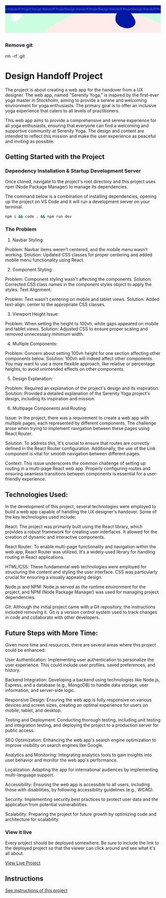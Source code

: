 <h1 align="center">
  <a href="">
    <img src="/src/assets/design-handoff.svg" alt="Project Banner Image">
  </a>
</h1>

### Remove git

rm -rf .git

# Design Handoff Project

The project is about creating a web app for the handover from a UX designer. The web app, named "Serenity Yoga," is inspired by the first-ever yoga master in Stockholm, aiming to provide a serene and welcoming environment for yoga enthusiasts. The primary goal is to offer an inclusive yoga experience that caters to all levels of practitioners.

This web app aims to provide a comprehensive and serene experience for all yoga enthusiasts, ensuring that everyone can find a welcoming and supportive community at Serenity Yoga. The design and content are intended to reflect this mission and make the user experience as peaceful and inviting as possible.

## Getting Started with the Project

### Dependency Installation & Startup Development Server

Once cloned, navigate to the project's root directory and this project uses npm (Node Package Manager) to manage its dependencies.

The command below is a combination of installing dependencies, opening up the project on VS Code and it will run a development server on your terminal.

```bash
npm i && code . && npm run dev
```

### The Problem

1. Navbar Styling:

Problem: Navbar items weren't centered, and the mobile menu wasn't working.
Solution: Updated CSS classes for proper centering and added mobile menu functionality using React.

2. Component Styling:

Problem: Component styling wasn't affecting the components.
Solution: Corrected CSS class names in the component styles object to apply the styles.
Text Alignment:

Problem: Text wasn't centering on mobile and tablet views.
Solution: Added text-align: center to the appropriate CSS classes.

3. Viewport Height Issue:

Problem: When setting the height to 100vh, white gaps appeared on mobile and tablet views.
Solution: Adjusted CSS to ensure proper scaling and removed unnecessary minimum width.

4. Multiple Components:

Problem: Concern about setting 100vh height for one section affecting other components below.
Solution: 100vh will indeed affect other components. You may want to use a more flexible approach, like relative or percentage heights, to avoid unintended effects on other components.

5. Design Explanation:

Problem: Required an explanation of the project's design and its inspiration.
Solution: Provided a detailed explanation of the Serenity Yoga project's design, including its inspiration and mission.

6. Multipage Components and Routing:

Issue: In the project, there was a requirement to create a web app with multiple pages, each represented by different components. The challenge arose when trying to implement navigation between these pages using React Router.

Solution: To address this, it's crucial to ensure that routes are correctly defined in the React Router configuration. Additionally, the use of the Link component is vital for smooth navigation between different pages.

Context: This issue underscores the common challenge of setting up routing in a multi-page React web app. Properly configuring routes and ensuring seamless transitions between components is essential for a user-friendly experience.

## Technologies Used:

In the development of this project, several technologies were employed to build a web app capable of handling the UX designer's handover. Some of the key technologies used include:

React: The project was primarily built using the React library, which provides a robust framework for creating user interfaces. It allowed for the creation of dynamic and interactive components.

React Router: To enable multi-page functionality and navigation within the web app, React Router was utilized. It's a widely-used library for handling routing in React applications.

HTML/CSS: These fundamental web technologies were employed for structuring the content and styling the user interface. CSS was particularly crucial for ensuring a visually appealing design.

Node.js and NPM: Node.js served as the runtime environment for the project, and NPM (Node Package Manager) was used for managing project dependencies.

Git: Although the initial project came with a Git repository, the instructions included removing it. Git is a version control system used to track changes in code and collaborate with other developers.

## Future Steps with More Time:
Given more time and resources, there are several areas where this project could be enhanced:

User Authentication: Implementing user authentication to personalize the user experience. This could include user profiles, saved preferences, and history.

Backend Integration: Developing a backend using technologies like Node.js, Express, and a database (e.g., MongoDB) to handle data storage, user information, and server-side logic.

Responsive Design: Ensuring the web app is fully responsive on various devices and screen sizes, creating an optimal experience for users on mobile, tablet, and desktop.

Testing and Deployment: Conducting thorough testing, including unit testing and integration testing, and deploying the project to a production server for public access.

SEO Optimization: Enhancing the web app's search engine optimization to improve visibility on search engines like Google.

Analytics and Monitoring: Integrating analytics tools to gain insights into user behavior and monitor the web app's performance.

Localization: Adapting the app for international audiences by implementing multi-language support.

Accessibility: Ensuring the web app is accessible to all users, including those with disabilities, by following accessibility guidelines (e.g., WCAG).

Security: Implementing security best practices to protect user data and the application from potential vulnerabilities.

Scalability: Preparing the project for future growth by optimizing code and architecture for scalability.

### View it live

Every project should be deployed somewhere. Be sure to include the link to the deployed project so that the viewer can click around and see what it's all about.

[View Live Project](https://65479af35f288e47c705de7d--friendly-paprenjak-3de396.netlify.app/)


## Instructions

<a href="instructions.md">
   See instructions of this project
  </a>
